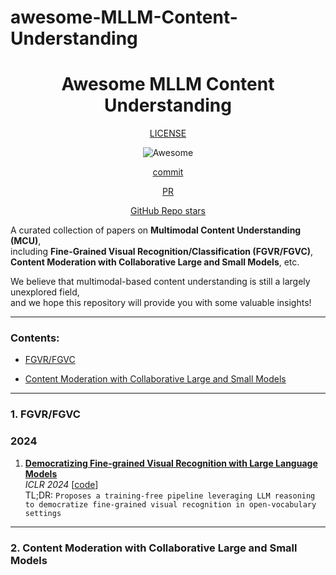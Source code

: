 # awesome-MLLM-Content-Understanding

<h1 align="center"> Awesome MLLM Content Understanding</h1>

<div align="center">

[LICENSE](https://img.shields.io/github/license/Xnhyacinth/Awesome-LLM-Long-Context-Modeling)

![Awesome](https://cdn.rawgit.com/sindresorhus/awesome/d7305f38d29fed78fa85652e3a63e154dd8e8829/media/badge.svg)

[commit](https://img.shields.io/github/last-commit/yangjx29/awesome-MLLM-Content-Understanding?color=blue)

[PR](https://img.shields.io/badge/PRs-Welcome-red)

[GitHub Repo stars](https://img.shields.io/github/stars/yangjx29/awesome-MLLM-Content-Understanding)

<!--

[license](https://img.shields.io/bower/l/bootstrap?style=plastic)

-->

</div>

A curated collection of papers on **Multimodal Content Understanding (MCU)**,  
including **Fine-Grained Visual Recognition/Classification (FGVR/FGVC)**,  
**Content Moderation with Collaborative Large and Small Models**, etc.  

We believe that multimodal-based content understanding is still a largely unexplored field,  
and we hope this repository will provide you with some valuable insights!  

---

### Contents:

- [FGVR/FGVC](#1-fgvrfgvc)

- [Content Moderation with Collaborative Large and Small Models](#2-content-moderation-with-collaborative-large-and-small-models)

---

### 1. FGVR/FGVC

### 2024
1. **[Democratizing Fine-grained Visual Recognition with Large Language Models](https://arxiv.org/abs/2401.13837)**  
   *ICLR 2024* [[code](https://github.com/OatmealLiu/FineR)]  
   TL;DR: `Proposes a training-free pipeline leveraging LLM reasoning to democratize fine-grained visual recognition in open-vocabulary settings`


---


### 2. Content Moderation with Collaborative Large and Small Models